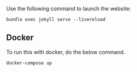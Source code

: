 Use the following command to launch the website:

`bundle exec jekyll serve --livereload`

## Docker

To run this with docker, do the below command.

```
docker-compose up
```